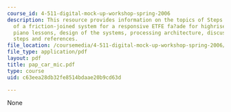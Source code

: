 ```yaml
---
course_id: 4-511-digital-mock-up-workshop-spring-2006
description: This resource provides information on the topics of Steps into the definition
  of a friction-joined system for a responsive ETFE fa?ade for highrise buildings,
  piano lessons, design of the systems, processing architecture, discussion, next
  steps and references.
file_location: /coursemedia/4-511-digital-mock-up-workshop-spring-2006/c63eea28db32fe8514bdaae20b9cd63d_pap_car_mic.pdf
file_type: application/pdf
layout: pdf
title: pap_car_mic.pdf
type: course
uid: c63eea28db32fe8514bdaae20b9cd63d

---
```

None
